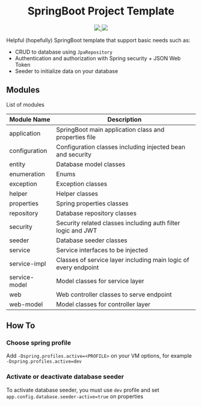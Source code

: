 <h1 align="center">
	SpringBoot Project Template
</h1>
<p align="center">
	<a href="https://spring.io/projects/spring-boot">
		<img src="https://img.shields.io/badge/SpringBoot-v2.1.6-brightgreen">
	</a>
	<a href="https://opensource.org/licenses/MIT">
		<img src="https://img.shields.io/badge/License-MIT-green">
	</a>
</p>

Helpful (hopefully) SpringBoot template that support basic needs such as:
- CRUD to database using `JpaRepository`
- Authentication and authorization with Spring security + JSON Web Token
- Seeder to initialize data on your database

## Modules
List of modules

| Module Name   | Description                                                     |
|---------------|-----------------------------------------------------------------|
| application   | SpringBoot main application class and properties file           |
| configuration | Configuration classes including injected bean and security      |
| entity        | Database model classes                                          |
| enumeration   | Enums                                                           |
| exception     | Exception classes                                               |
| helper        | Helper classes                                                  |
| properties    | Spring properties classes                                       |
| repository    | Database repository classes                                     |
| security      | Security related classes including auth filter logic and JWT    |
| seeder        | Database seeder classes                                         |
| service       | Service interfaces to be injected                               |
| service-impl  | Classes of service layer including main logic of every endpoint |
| service-model | Model classes for service layer                                 |
| web           | Web controller classes to serve endpoint                        |
| web-model     | Model classes for controller layer                              |


## How To
### Choose spring profile
Add `-Dspring.profiles.active=<PROFILE>` on your VM options, for example `-Dspring.profiles.active=dev`


### Activate or deactivate database seeder
To activate database seeder, you must use `dev` profile and set `app.config.database.seeder-active=true` on properties
